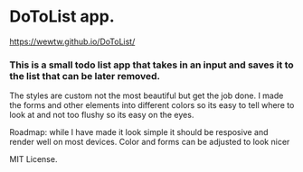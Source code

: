 # DoToList app.
https://wewtw.github.io/DoToList/
<h3>This is a small todo list app that takes in an input and saves it to the list that can be later removed.</h3> 
The styles are custom not the most beautiful but get the job done. I made the forms and other elements into different colors so its easy to tell where to look at and not too flushy so its easy on the eyes. 
<p>Roadmap: while I have made it look simple it should be resposive and render well on most devices. Color and forms can be adjusted to look nicer</p>
MIT License.
